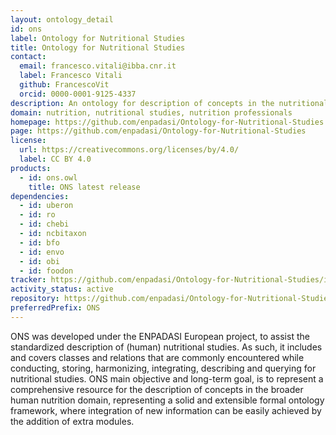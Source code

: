 ```yaml
---
layout: ontology_detail
id: ons
label: Ontology for Nutritional Studies
title: Ontology for Nutritional Studies
contact:
  email: francesco.vitali@ibba.cnr.it
  label: Francesco Vitali
  github: FrancescoVit
  orcid: 0000-0001-9125-4337
description: An ontology for description of concepts in the nutritional studies domain.
domain: nutrition, nutritional studies, nutrition professionals
homepage: https://github.com/enpadasi/Ontology-for-Nutritional-Studies
page: https://github.com/enpadasi/Ontology-for-Nutritional-Studies
license:
  url: https://creativecommons.org/licenses/by/4.0/
  label: CC BY 4.0
products:
  - id: ons.owl
    title: ONS latest release
dependencies:
  - id: uberon
  - id: ro
  - id: chebi
  - id: ncbitaxon
  - id: bfo
  - id: envo
  - id: obi
  - id: foodon
tracker: https://github.com/enpadasi/Ontology-for-Nutritional-Studies/issues
activity_status: active
repository: https://github.com/enpadasi/Ontology-for-Nutritional-Studies
preferredPrefix: ONS
---
```


ONS was developed under the ENPADASI European project, to assist the standardized description of (human) nutritional studies. As such, it includes and covers classes and relations that are commonly encountered while conducting, storing, harmonizing, integrating, describing and querying for nutritional studies. ONS main objective and long-term goal, is to represent a comprehensive resource for the description of concepts in the broader human nutrition domain, representing a solid and extensible formal ontology framework, where integration of new information can be easily achieved by the addition of extra modules.
